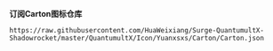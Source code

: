 **订阅Carton图标仓库**
```
https://raw.githubusercontent.com/HuaWeixiang/Surge-QuantumultX-Shadowrocket/master/QuantumultX/Icon/Yuanxsxs/Carton/Carton.json
```
